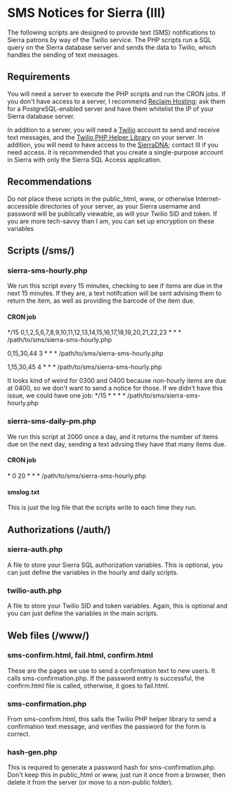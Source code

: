 # SMS Notices for Sierra (III)

The following scripts are designed to provide text (SMS) notifications to Sierra patrons by way of the Twilio service. The PHP scripts run a SQL query on the Sierra database server and sends the data to Twilio, which handles the sending of text messages.

## Requirements

You will need a server to execute the PHP scripts and run the CRON jobs. If you don't have access to a server, I recommend [Reclaim Hosting](http://reclaimhosting.com); ask them for a PostgreSQL-enabled server and have them whitelist the IP of your Sierra database server. 

In addition to a server, you will need a [Twilio](https://www.twilio.com) account to send and receive text messages, and the [Twilio PHP Helper Library](https://github.com/twilio/twilio-php) on your server. In addition, you will need to have access to the [SierraDNA](http://techdocs.iii.com/sierradna/); contact III if you need access. It is recommended that you create a single-purpose account in Sierra with only the Sierra SQL Access application.

## Recommendations

Do not place these scripts in the public_html, www, or otherwise Internet-accessible directories of your server, as your Sierra username and password will be publically viewable, as will your Twilio SID and token. If you are more tech-savvy than I am, you can set up encryption on these variables

## Scripts (/sms/)

### sierra-sms-hourly.php

We run this script every 15 minutes, checking to see if items are due in the next 15 minutes. If they are, a text notifcation will be sent advising them to return the item, as well as providing the barcode of the item due.

#### CRON job

\*/15	0,1,2,5,6,7,8,9,10,11,12,13,14,15,16,17,18,19,20,21,22,23	*	*	* /path/to/sms/sierra-sms-hourly.php

0,15,30,44	3	*	*	* /path/to/sms/sierra-sms-hourly.php

1,15,30,45	4	*	*	* /path/to/sms/sierra-sms-hourly.php

It looks kind of weird for 0300 and 0400 because non-hourly items are due at 0400, so we don't want to send a notice for those. If we didn't have this issue, we could have one job: */15 * * * * /path/to/sms/sierra-sms-hourly.php

### sierra-sms-daily-pm.php

We run this script at 2000 once a day, and it returns the number of items due on the next day, sending a text advsing they have that many items due.

#### CRON job

\* 0	20 		*	*	* /path/to/sms/sierra-sms-hourly.php

#### smslog.txt 

This is just the log file that the scripts write to each time they run.

## Authorizations (/auth/)

### sierra-auth.php

A file to store your Sierra SQL authorization variables. This is optional, you can just define the variables in the hourly and daily scripts.

### twilio-auth.php

A file to store your Twilio SID and token variables. Again, this is optional and you can just define the variables in the main scripts.

## Web files (/www/)

### sms-confirm.html, fail.html, confirm.html

These are the pages we use to send a confirmation text to new users. It calls sms-confirmation.php. If the password entry is successful, the confirm.html file is called, otherwise, it goes to fail.html.

### sms-confirmation.php

From sms-confirm.html, this salls the Twilio PHP helper library to send a confirmation text message, and verifies the password for the form is correct.

### hash-gen.php

This is required to generate a password hash for sms-confirmation.php. Don't keep this in public_html or www, just run it once from a browser, then delete it from the server (or move to a non-public folder).



